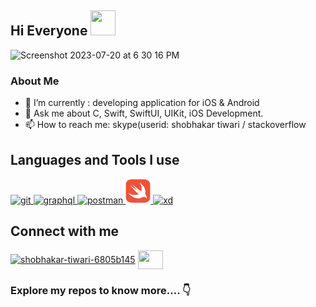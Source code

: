 ## Hi Everyone <img src="https://media.giphy.com/media/hvRJCLFzcasrR4ia7z/giphy.gif" width="40" height="40">

<img width="814" alt="Screenshot 2023-07-20 at 6 30 16 PM" src="https://github.com/shobhakartiwari/shobhakartiwari/assets/13196077/a784a681-3587-4f63-8362-25eabaeddb44" width="600" height="395">


### About Me 

- 🌱 I’m currently : developing application for iOS & Android
- 💬 Ask me about C, Swift, SwiftUI, UIKit, iOS Development.
- 📫 How to reach me: skype(userid: shobhakar tiwari / stackoverflow </a>

## Languages and Tools I use
<p align="left"> <a href="https://git-scm.com/" target="_blank"> <img src="https://www.vectorlogo.zone/logos/git-scm/git-scm-icon.svg" alt="git" width="40" height="40"/> </a> <a href="https://graphql.org" target="_blank"> <img src="https://www.vectorlogo.zone/logos/graphql/graphql-icon.svg" alt="graphql" width="40" height="40"/> </a> <a href="https://postman.com" target="_blank"> <img src="https://www.vectorlogo.zone/logos/getpostman/getpostman-icon.svg" alt="postman" width="40" height="40"/> </a>  <a href="https://developer.apple.com/swift/" target="_blank"> <img src="https://raw.githubusercontent.com/devicons/devicon/master/icons/swift/swift-original.svg" alt="swift" width="40" height="40"/> </a> <a href="https://www.adobe.com/products/xd.html" target="_blank"> <img src="https://i.postimg.cc/J4QVfw6j/icons8-xcode-48.png" alt="xd" width="40" height="40"/> </a> </p>
  
## Connect with me
<p align="left">
 
<a href="https://www.linkedin.com/in/shobhakar-tiwari-6805b145/" target="blank"><img align="center" src="https://i.postimg.cc/brHfT4SY/icons8-linkedin-circled-48.png" alt="shobhakar-tiwari-6805b145" height="30" width="40" /></a>
<a href="https://join.skype.com/invite/pY96fwNmrE6K" target="blank"><img align="center" src="https://i.postimg.cc/xqVftKdY/icons8-skype-48.png" height="30" width="40" /></a>
</p>

### Explore my repos to know more.... 👇
